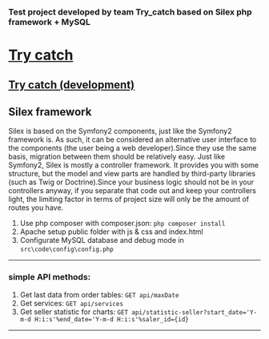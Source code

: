 ### Test project developed by team Try_catch based on Silex php framework + MySQL

# [Try catch](http://www.rt.codewell.ru/)

## [Try catch (development)](http://www.test-rt.codewell.ru/)

## Silex framework

Silex is based on the Symfony2 components, just like the Symfony2 framework is. As such, it can be considered an alternative user interface to the components (the user being a web developer).Since they use the same basis, migration between them should be relatively easy.
Just like Symfony2, Silex is mostly a controller framework. It provides you with some structure, but the model and view parts are handled by third-party libraries (such as Twig or Doctrine).Since your business logic should not be in your controllers anyway, if you separate that code out and keep your controllers light, the limiting factor in terms of project size will only be the amount of routes you have.

1.  Use php composer with composer.json: `php composer install`
2.  Apache setup public folder with js & css and index.html
3.  Configurate MySQL database and debug mode in `src\code\config\config.php`

***

### simple API methods:

1. Get last data from order tables: `GET api/maxDate`
2. Get services: `GET api/services`
3. Get seller statistic for charts: `GET api/statistic-seller?start_date='Y-m-d H:i:s'%end_date='Y-m-d H:i:s'%saler_id={id}`

***
